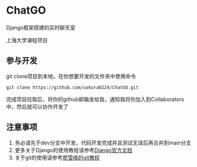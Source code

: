 # ChatGO

Django框架搭建的实时聊天室

上海大学课程项目

## 参与开发

git clone项目到本地，在你想要开发的文件夹中使用命令

`git clone https://github.com/sakura0224/ChatGO.git`

完成项目拉取后，将你的github邮箱发给我，通知我将你加入到Collaborators中，然后就可以协作开发了

## 注意事项

1. 务必请先于dev分支中开发，代码开发完成并且测试无误后再合并到main分支
2. 更多关于Django的使用教程请参考[Django官方文档](https://docs.djangoproject.com/zh-hans/5.0/)
3. 关于git的使用请参考[廖雪峰的git教程](https://www.liaoxuefeng.com/wiki/896043488029600)
